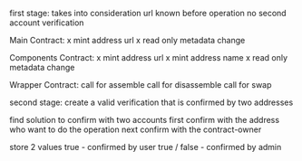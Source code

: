 first stage:
  takes into consideration url known before operation
  no second account verification


Main Contract:
 x mint address url
 x read only metadata change


Components Contract:
  x mint address url
  x mint address name
  x read only metadata change

Wrapper Contract:
  call for assemble 
  call for disassemble
  call for swap


second stage: 
  create a valid verification that is confirmed by two addresses

  find solution to confirm with two accounts
    first confirm with the address who want to do the operation
    next confirm with the contract-owner

  store 2 values
    true - confirmed by user
    true / false - confirmed by admin  
